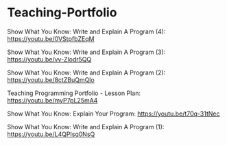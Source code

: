 # Teaching-Portfolio

Show What You Know: Write and Explain A Program (4): https://youtu.be/0VStpfbZEqM

Show What You Know: Write and Explain A Program (3): https://youtu.be/vv-Zlodr5QQ

Show What You Know: Write and Explain A Program (2): https://youtu.be/8ctZBuQmQlo

Teaching Programming Portfolio - Lesson Plan: https://youtu.be/myP7pL25mA4

Show What You Know: Explain Your Program: https://youtu.be/t70q-31tNec

Show What You Know: Write and Explain A Program (1): https://youtu.be/L4QPIsq0NsQ
